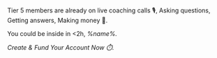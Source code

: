 Tier 5 members are already on live coaching calls 🎙️\,
Asking questions\, Getting answers\, Making money 💼\.

You could be inside in \<2h\, *%name%\.*

*Create \& Fund Your Account Now ⏱️\.*